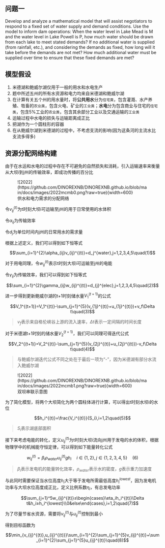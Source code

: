 ## 问题一

Develop and analyze a mathematical model that will assist negotiators to respond to a fixed set of water supply and demand conditions. Use the model to inform dam operations: When the water level in Lake Mead is M and the water level in Lake Powell is P, how much water should be drawn from each lake to meet stated demands? If no additional water is supplied (from rainfall, etc.), and considering the demands as fixed, how long will it take before the demands are not met? How much additional water must be supplied over time to ensure that these fixed demands are met?

## 模型假设

1. 米德湖和鲍威尔湖仅用于一般的用水和水电生产
2. 题中所述五州的所有水资源和电力均来自米德湖和鲍威尔湖
3. 在计算有关五个州的用水量时，将**公共用水**分为`住宅类`，包含灌溉、水产养殖、牲畜的`农业类`，包含火电、矿业的`工业类`；**水电**分为包含商业与住宅的`住宅类`，包含5%工业的`农业类`，包含其余部分工业以及交通运输的`工业类`
4. 运输过程中水电的损失与运输距离成正比
5. 把湖作为一个圆柱形的容器
6. 在从鲍威尔湖到米德湖的过程中，不考虑支流的影响(因为这条河的主流水比支流多得多)

## 资源分配网络构建

由于在水运和水电的过程中存在不可避免的自然损失和消耗，引入运输速率来衡量从大坝i到j州的传输效率，即成功传播的百分比

<figure markdown>
![2022](https://github.com/DINOREXNB/DINOREXNB.github.io/blob/main/docs/images/2022mcmb0.png?raw=true){width=600}
<figcaption>供水和电力需求的分配网络</figcaption>
</figure>

令$v_{ij}^{(t)}$为t时刻大坝i可运输至j州的用于日常使用的水体积

令$\alpha_{ij}$为传输效率

令$d_{j}$为单位时间内j州的日常用水的需求量

根据上述定义，我们可以得到如下恒等式

$$\sum_{i=1}^{2}\alpha_{ij}v_{ij}^{(t)}=d_j^{water},j=1,2,3,4,5\quad(1)$$

对于用电同理，令$w_{ij}^{(t)}$表示t时刻大坝i可运输至j州的电能

令$\gamma_{ij}$为传输效率，我们可以得到如下恒等式

$$\sum_{i=1}^{2}\gamma_{ij}w_{ij}^{(t)}=d_{j}^{elec},j=1,2,3,4,5\quad(2)$$

进一步得到更新鲍威尔湖的t+1时刻储水量$V_1^{(t+1)}$的公式

$$V_1^{(t+1)}=V_1^{(t)}-\sum_{j=1}^{5}(v_{1j}^{(t)}+u_{1j}^{(t)})+v_f\Delta t\quad(3)$$

> $v_f$表示来自格伦峡谷上游的流入速率，$\Delta t$表示一定间隔的时间长度

对于米德湖t+1时刻的储水量$V_2^{(t+1)}$，我们可以同理可得迭代公式

$$V_2^{(t+1)}=V_2^{(t)}-\sum_{j=1}^{5}(v_{2j}^{(t)}+u_{2j}^{(t)})-v_f\Delta t\quad(4)$$

> 与鲍威尔湖迭代公式不同之处在于最后一项为“-”，因为米德湖有部分水流入鲍威尔湖

<figure markdown>
![2022](https://github.com/DINOREXNB/DINOREXNB.github.io/blob/main/docs/images/2022mcmb1.png?raw=true){width=600}
<figcaption>双坝串联示意图</figcaption>
</figure>

为了简化模型，将两个大坝简化为两个圆柱体进行计算，可以得出t时刻水坝i的水位

$$h_i^{(t)}=\frac{V_i^{(t)}}{S_i},i=1,2\quad(5)$$

> $S_i$表示湖底部面积

接下来考虑电能的转化，定义$u_{ij}^{(t)}$为t时刻大坝i流向j州用于发电的水的体积，根据物理学中的机械能守恒定律，可以得到如下能量转化公式

$$w_{ij}^{(t)}=\beta_i\rho_{water}u_{ij}^{(t)}gh_i\quad i\in \{1,2\},j\in\{1,2,3,4,5\}\quad(6)$$

> $\beta_i$表示发电机的能量转化效率，$\rho_{water}$表示水的密度，$g$表示重力加速度

与此同时需要保证当水位高度$h_i$大于等于发电所需最低高度$h_i^{lowest}$，因为发电机功率与大坝水位高度成正比，定义比例系数$\eta_i$，有总发电功率

$$\sum_{j=1}^5w_{ij}^{(t)}≤\begin{cases}\eta_ih_i^{(t)}\Delta t&h_i≥h_i^{lowest}\\0&else\end{cases},i=1,2\quad(7)$$

为了尽量节省水资源，需要将$v_{ij}^{(t)}$与$u_{ij}^{(t)}$控制到最小

得到目标函数为

$$\min_{v_{ij}^{(t)},u_{ij}^{(t)}}\sum_{i=1}^{2}\sum_{j=1}^{5}v_{ij}^{(t)}+\sum_{i=1}^{2}\sum_{j=1}^{5}u_{ij}^{(t)}\quad(8)$$